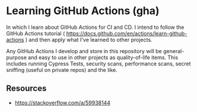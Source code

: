 # Learning GitHub Actions (gha)

In which I learn about GitHub Actions for CI and CD. I intend to follow the GitHub Actions tutorial ( https://docs.github.com/en/actions/learn-github-actions ) and then apply what I've learned to other projects.

Any GitHub Actions I develop and store in this repository will be general-purpose and easy to use in other projects as quality-of-life items. This includes running Cypress Tests, security scans, performance scans, secret sniffing (useful on private repos) and the like.

## Resources

- https://stackoverflow.com/a/59938144

